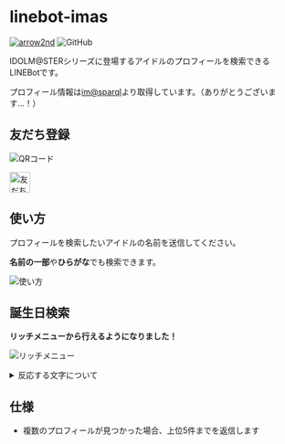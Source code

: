 # linebot-imas

[![arrow2nd](https://circleci.com/gh/arrow2nd/linebot-imas.svg?style=shield)](https://circleci.com/gh/arrow2nd/linebot-imas/tree/master)
![GitHub](https://img.shields.io/github/license/arrow2nd/linebot-imas)

IDOLM@STERシリーズに登場するアイドルのプロフィールを検索できるLINEBotです。

プロフィール情報は[im@sparql](https://sparql.crssnky.xyz/imas/)より取得しています。（ありがとうございます…！）

## 友だち登録
![QRコード](https://user-images.githubusercontent.com/44780846/78094124-bac41c00-740e-11ea-9c0c-0a3704e44e31.png)

<a href="https://lin.ee/gsEi1Ik"><img src="https://scdn.line-apps.com/n/line_add_friends/btn/ja.png" alt="友だち追加" height="36" border="0"></a>

## 使い方
プロフィールを検索したいアイドルの名前を送信してください。

**名前の一部**や**ひらがな**でも検索できます。

![使い方](https://user-images.githubusercontent.com/44780846/93973164-b4f03780-fdae-11ea-999f-1d3fa40b95a6.png)

## 誕生日検索
**リッチメニューから行えるようになりました！**

![リッチメニュー](https://user-images.githubusercontent.com/44780846/101235459-241dcc80-370c-11eb-9689-917b0a01183f.png)

<details>
<summary>反応する文字について</summary>

- 「昨日・今日・明日」と「誕生日」を含む文を送ると、その日が誕生日のアイドルのプロフィールを検索します。

- 「MM月DD日」の形で日付を送ると、その日が誕生日のアイドルのプロフィールを検索します。

</details>

## 仕様
- 複数のプロフィールが見つかった場合、上位5件までを返信します
